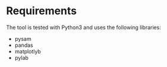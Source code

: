 # Requirements

The tool is tested with Python3 and uses the following libraries:

 * pysam
 * pandas
 * matplotlyb
 * pylab
